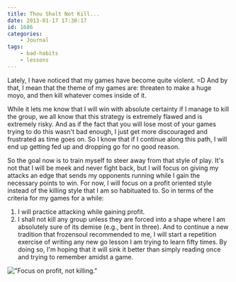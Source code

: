 ```yaml
---
title: Thou Shalt Not Kill...
date: 2013-01-17 17:30:17
id: 1686
categories:
	- Journal
tags:
	- bad-habits
	- lessons
---
```


Lately, I have noticed that my games have become quite violent. =D And by that, I mean that the theme of my games are: threaten to make a huge moyo, and then kill whatever comes inside of it.

While it lets me know that I will win with absolute certainty if I manage to kill the group, we all know that this strategy is extremely flawed and is extremely risky. And as if the fact that you will lose most of your games trying to do this wasn't bad enough, I just get more discouraged and frustrated as time goes on. So I know that if I continue along this path, I will end up getting fed up and dropping go for no good reason.

So the goal now is to train myself to steer away from that style of play. It's not that I will be meek and never fight back, but I will focus on giving my attacks an edge that sends my opponents running while I gain the necessary points to win. For now, I will focus on a profit oriented style instead of the killing style that I am so habituated to. So in terms of the criteria for my games for a while:

1.  I will practice attacking while gaining profit.
2.  I shall not kill any group unless they are forced into a shape where I am absolutely sure of its demise (e.g., bent in three).
And to continue a new tradition that frozensoul recommended to me, I will start a repetition exercise of writing any new go lesson I am trying to learn fifty times. By doing so, I'm hoping that it will sink it better than simply reading once and trying to remember amidst a game.

!["Focus on profit, not killing."](/images/2013/01/lesson3.jpg)
